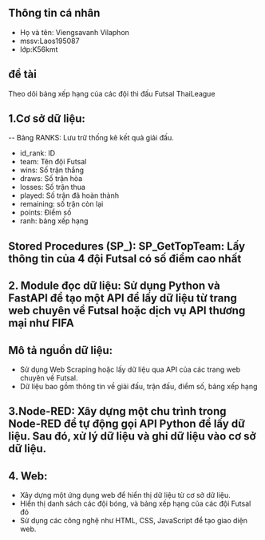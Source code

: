 ## Thông tin cá nhân
- Họ và tên: Viengsavanh Vilaphon
- mssv:Laos195087
- lớp:K56kmt
## đề tài
Theo dõi bảng xếp hạng của các đội thi đấu Futsal ThaiLeague
## 1.Cơ sở dữ liệu:
-- Bảng RANKS: Lưu trữ thống kê kết quả giải đấu.
 + id_rank: ID
 + team: Tên đội Futsal
 + wins: Số trận thắng
 + draws: Số trận hòa
 + losses: Số trận thua
 + played: Số trận đã hoàn thành
 + remaining: số trận còn lại
 + points: Điểm số
 + ranh: bảng xếp hạng
## Stored Procedures (SP_): SP_GetTopTeam: Lấy thông tin của 4 đội Futsal có số điểm cao nhất

 ## 2. Module đọc dữ liệu: Sử dụng Python và FastAPI để tạo một API để lấy dữ liệu từ trang web chuyên về Futsal hoặc dịch vụ API thương mại như FIFA
## Mô tả nguồn dữ liệu:

+ Sử dụng Web Scraping hoặc lấy dữ liệu qua API của các trang web chuyên về Futsal.
+ Dữ liệu bao gồm thông tin về giải đấu, trận đấu, điểm số, bảng xếp hạng
 ## 3.Node-RED: Xây dựng một chu trình trong Node-RED để tự động gọi API Python để lấy dữ liệu. Sau đó, xử lý dữ liệu và ghi dữ liệu vào cơ sở dữ liệu.

## 4. Web:

- Xây dựng một ứng dụng web để hiển thị dữ liệu từ cơ sở dữ liệu.
- Hiển thị danh sách các đội bóng, và bảng xếp hạng của các đội Futsal đó
- Sử dụng các công nghệ như HTML, CSS, JavaScript để tạo giao diện web.
